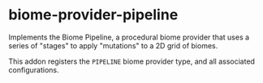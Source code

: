 # biome-provider-pipeline

Implements the Biome Pipeline, a procedural biome provider that uses a series
of "stages" to apply "mutations" to a 2D grid of biomes.


This addon registers the `PIPELINE` biome provider type, and all associated configurations.